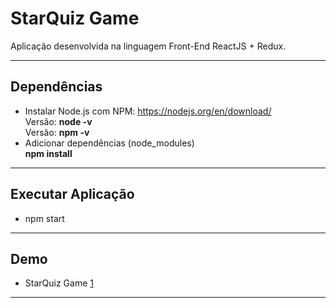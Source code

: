 # StarQuiz Game
Aplicação desenvolvida na linguagem Front-End ReactJS + Redux.

----------

## Dependências
- Instalar Node.js com NPM: https://nodejs.org/en/download/
<br>Versão: **node -v** 
<br>Versão: **npm  -v**
- Adicionar dependências (node_modules)
<br>**npm install**

----------

## Executar Aplicação
- npm start

----------

## Demo
- StarQuiz Game [1]

----------
[1]: https://starquiz-game.herokuapp.com/
